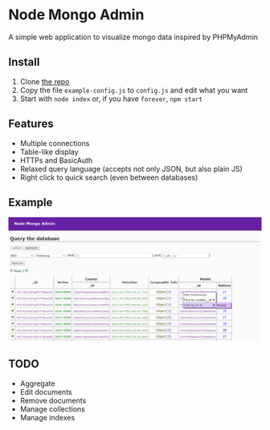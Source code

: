 # Node Mongo Admin

A simple web application to visualize mongo data inspired by PHPMyAdmin

## Install
1. Clone [the repo](https://github.com/clubedaentrega/node-mongo-admin)
2. Copy the file `example-config.js` to `config.js` and edit what you want
3. Start with `node index` or, if you have `forever`, `npm start`

## Features
* Multiple connections
* Table-like display
* HTTPs and BasicAuth
* Relaxed query language (accepts not only JSON, but also plain JS)
* Right click to quick search (even between databases)

## Example
![screen shot](https://raw.githubusercontent.com/clubedaentrega/node-mongo-admin/master/ss.png)

## TODO
* Aggregate
* Edit documents
* Remove documents
* Manage collections
* Manage indexes

